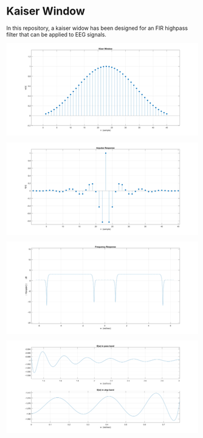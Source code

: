 # Kaiser Window

In this repository, a kaiser widow has been designed for an FIR highpass filter that can be applied to EEG signals.

![W[n]](https://github.com/PAminai/Kaiser-Window/blob/main/plots/W%5Bn%5D.jpg)


![h[n]](https://github.com/PAminai/Kaiser-Window/blob/main/plots/h%5Bn%5D.jpg)


![H(w)](https://github.com/PAminai/Kaiser-Window/blob/main/plots/H(w).jpg)


![E(w)](https://github.com/PAminai/Kaiser-Window/blob/main/plots/E(w).jpg)


